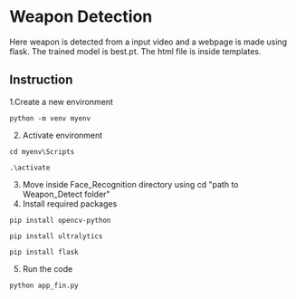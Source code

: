 # **Weapon Detection**
 Here weapon is detected from a input video and a webpage is made using flask. The trained model is best.pt. The html file is inside templates.

 ## Instruction
1.Create a new environment
```
python -m venv myenv
```
2. Activate environment
```
cd myenv\Scripts
```
```
.\activate
```
3. Move inside Face_Recognition directory using cd "path to Weapon_Detect folder"
4. Install required packages
```
pip install opencv-python
```
```
pip install ultralytics
```
```
pip install flask
```
5. Run the code
```
python app_fin.py
```

 
